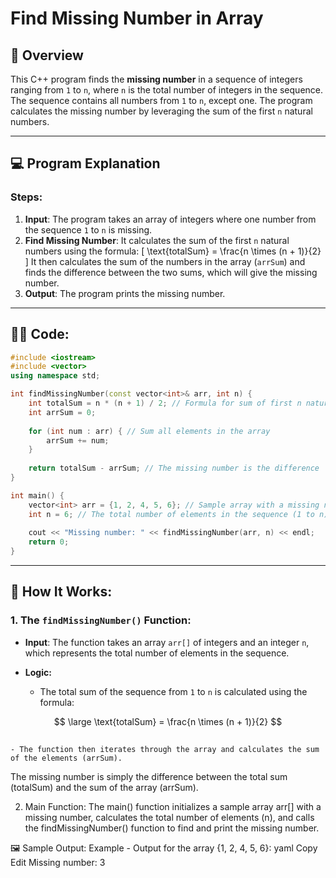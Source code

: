 # Find Missing Number in Array

## 📝 **Overview**

This C++ program finds the **missing number** in a sequence of integers ranging from `1` to `n`, where `n` is the total number of integers in the sequence. The sequence contains all numbers from `1` to `n`, except one. The program calculates the missing number by leveraging the sum of the first `n` natural numbers.

---

## 💻 **Program Explanation**

### **Steps**:
1. **Input**: The program takes an array of integers where one number from the sequence `1` to `n` is missing.
2. **Find Missing Number**: It calculates the sum of the first `n` natural numbers using the formula: 
   \[
   \text{totalSum} = \frac{n \times (n + 1)}{2}
   \]
   It then calculates the sum of the numbers in the array (`arrSum`) and finds the difference between the two sums, which will give the missing number.
3. **Output**: The program prints the missing number.

---

## 🧑‍💻 **Code**:

```cpp
#include <iostream>
#include <vector>
using namespace std;

int findMissingNumber(const vector<int>& arr, int n) {
    int totalSum = n * (n + 1) / 2; // Formula for sum of first n natural numbers
    int arrSum = 0;
    
    for (int num : arr) { // Sum all elements in the array
        arrSum += num;
    }
    
    return totalSum - arrSum; // The missing number is the difference
}

int main() {
    vector<int> arr = {1, 2, 4, 5, 6}; // Sample array with a missing number
    int n = 6; // The total number of elements in the sequence (1 to n)
    
    cout << "Missing number: " << findMissingNumber(arr, n) << endl;
    return 0;
}
```

---
## 🚀 How It Works:
### 1. The `findMissingNumber()` Function:
- **Input**: The function takes an array `arr[]` of integers and an integer `n`, which represents the total number of elements in the sequence.

- **Logic:**

    - The total sum of the sequence from `1` to `n` is calculated using the formula:

$$
\large \text{totalSum} = \frac{n \times (n + 1)}{2}
$$
##

    - The function then iterates through the array and calculates the sum of the elements (arrSum).

The missing number is simply the difference between the total sum (totalSum) and the sum of the array (arrSum).

2. Main Function:
The main() function initializes a sample array arr[] with a missing number, calculates the total number of elements (n), and calls the findMissingNumber() function to find and print the missing number.

🖼️ Sample Output:
Example - Output for the array {1, 2, 4, 5, 6}:
yaml
Copy
Edit
Missing number: 3
